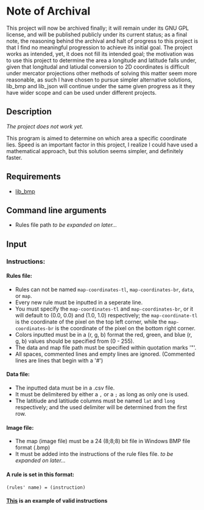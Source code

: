 # Note of Archival

This project will now be archived finally; it will remain under its GNU GPL license, and will be published publicly under its current status; as a final note, the reasoning behind the archival and halt of progress to this project is that I find no meaningful progression to achieve its initial goal. The project works as intended, yet, it does not fill its intended goal; the motivation was to use this project to determine the area a longitude and latitude falls under, given that longitudal and latiudal conversion to 2D coordinates is difficult under mercator projections other methods of solving this matter seem more reasonable, as such I have chosen to pursue simpler alternative solutions, lib\_bmp and lib\_json will continue under the same given progress as it they have wider scope and can be used under different projects.

## Description

_The project does not work yet._

This program is aimed to determine on which area a specific coordinate lies. Speed is an important factor in this project, I realize I could have used a mathematical approach, but this solution seems simpler, and definitely faster.

## Requirements

- [lib\_bmp](https://github.com/AlOwain/lib_bmp)

## Command line arguments

- Rules file path
_to be expanded on later..._

## Input

### Instructions:

#### Rules file:

- Rules can not be named `map-coordinates-tl`, `map-coordinates-br`, `data`, or `map`.
- Every new rule must be inputted in a seperate line.
- You must specify the `map-coordinates-tl` and `map-coordinates-br`, or it will default to (0.0, 0.0) and (1.0, 1.0) respectively; the `map-coordinate-tl` is the coordinate of the pixel on the top left corner, while the `map-coordinates-br` is the coordinate of the pixel on the bottom right corner.
- Colors inputted must be in a (r, g, b) format the red, green, and blue (r, g, b) values should be specified from (0 - 255).
- The data and map file path must be specified within quotation marks '"'.
- All spaces, commented lines and empty lines are ignored. (Commented lines are lines that begin with a '#')

#### Data file:

- The inputted data must be in a .csv file.
- It must be delimitered by either a `,` or a `;` as long as only one is used.
- The latitiude and latitiude columns must be named `lat` and `long` respectively; and the used delimiter will be determined from the first row.

#### Image file:

- The map (image file) must be a 24 (8;8;8) bit file in Windows BMP file format (.bmp)
- It must be added into the instructions of the rule files file.
_to be expanded on later..._

#### A rule is set in this format:

```
(rules' name) = (instruction)
```

#### [This](https://github.com/AlOwain/bmpll/blob/master/input/test/example.rules) is an example of valid instructions
